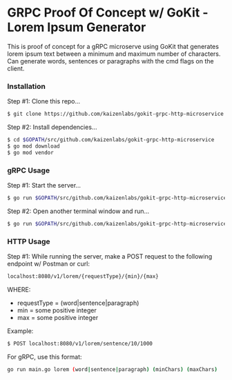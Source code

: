# GRPC Proof Of Concept w/ GoKit - Lorem Ipsum Generator

This is proof of concept for a gRPC microserve using GoKit that generates lorem ipsum text between a minimum and maximum number of characters. Can generate words, sentences or paragraphs with the cmd flags on the client.

### Installation
Step #1: Clone this repo...
```sh
$ git clone https://github.com/kaizenlabs/gokit-grpc-http-microservice.git
```

Step #2: Install dependencies...
```sh
$ cd $GOPATH/src/github.com/kaizenlabs/gokit-grpc-http-microservice
$ go mod download
$ go mod vendor
```

### gRPC Usage
Step #1: Start the server...
```sh
$ go run $GOPATH/src/github.com/kaizenlabs/gokit-grpc-http-microservice/server/main.go
```

Step #2: Open another terminal window and run...
```sh
$ go run $GOPATH/src/github.com/kaizenlabs/gokit-grpc-http-microservice/client/main.go lorem sentence 10 1000
```

### HTTP Usage
Step #1: While running the server, make a POST request to the following endpoint w/ Postman or curl:
```sh
localhost:8080/v1/lorem/{requestType}/{min}/{max}
```

WHERE:
  - requestType = (word|sentence|paragraph)
  - min = some positive integer
  - max = some positive integer

Example:
```sh
$ POST localhost:8080/v1/lorem/sentence/10/1000
```

For gRPC, use this format:
```sh
go run main.go lorem (word|sentence|paragraph) (minChars) (maxChars)

```